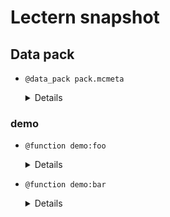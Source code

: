 # Lectern snapshot

## Data pack

- `@data_pack pack.mcmeta`

  <details>

  ```json
  {
    "pack": {
      "pack_format": 10,
      "description": ""
    }
  }
  ```

  </details>

### demo

- `@function demo:foo`

  <details>

  ```mcfunction
  say foo
  ```

  </details>

- `@function demo:bar`

  <details>

  ```mcfunction
  say bar
  ```

  </details>
